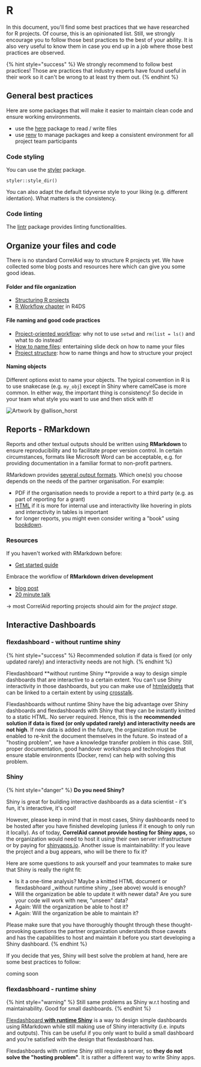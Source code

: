 # R

In this document, you'll find some best practices that we have researched for R projects. Of course, this is an opinionated list. Still, we strongly encourage you to follow those best practices to the best of your ability. It is also very useful to know them in case you end up in a job where those best practices are observed.

{% hint style="success" %}
We strongly recommend to follow best practices! Those are practices that industry experts have found useful in their work so it can't be wrong to at least try them out.
{% endhint %}

## General best practices

Here are some packages that will make it easier to maintain clean code and ensure working environments.

* use the [here](https://github.com/r-lib/here) package to read / write files
* use [renv](https://github.com/rstudio/renv) to manage packages and keep a consistent environment for all project team participants

### **Code styling**

You can use the [styler](https://styler.r-lib.org) package.

```
styler::style_dir()
```

You can also adapt the default tidyverse style to your liking (e.g. different identation). What matters is the consistency.

### **Code linting**

The [lintr](https://github.com/r-lib/lintr) package provides linting functionalities.



## Organize your files and code

There is no standard CorrelAid way to structure R projects yet. We have collected some blog posts and resources here which can give you some good ideas.

#### Folder and file organization

* [Structuring R projects](https://chrisvoncsefalvay.com/2018/08/09/structuring-r-projects/)
* [R Workflow chapter](https://r4ds.had.co.nz/workflow-projects.html) in R4DS

#### File naming and good code practices

* [Project-oriented workflow](https://tidyverse.org/blog/2017/12/workflow-vs-script): why not to use `setwd` and `rm(list = ls()` and what to do instead!
* [How to name files](http://www2.stat.duke.edu/\~rcs46/lectures\_2015/01-markdown-git/slides/naming-slides/naming-slides.pdf): entertaining slide deck on how to name your files
* [Project structure](http://slides.djnavarro.net/project-structure#1): how to name things and how to structure your project

#### Naming objects

Different options exist to name your objects. The typical convention in R is to use snakecase (e.g. `my_obj`) except in Shiny where camelCase is more common. In either way, the important thing is consistency! So decide in your team what style you want to use and then stick with it!

![Artwork by @allison\_horst](https://raw.githubusercontent.com/allisonhorst/stats-illustrations/master/other-stats-artwork/coding\_cases.png)

## **Reports - RMarkdown**

Reports and other textual outputs should be written using **RMarkdown** to ensure reproducibility and to facilitate proper version control. In certain circumstances, formats like Microsoft Word can be acceptable, e.g. for providing documentation in a familiar format to non-profit partners.

RMarkdown provides [several output formats](https://rmarkdown.rstudio.com/lesson-9.html). Which one(s) you choose depends on the needs of the partner organisation. For example:

* PDF if the organisation needs to provide a report to a third party (e.g. as part of reporting for a grant)
* [HTML](https://bookdown.org/yihui/rmarkdown/html-document.html) if it is more for internal use and interactivity like hovering in plots and interactivity in tables is important
* for longer reports, you might even consider writing a "book" using [bookdown](https://bookdown.org).

### Resources

If you haven't worked with RMarkdown before:

* [Get started guide](https://rmarkdown.rstudio.com/lesson-1.html)

Embrace the workflow of **RMarkdown driven development**

* [blog post](https://emilyriederer.netlify.app/post/rmarkdown-driven-development/)
* [20 minute talk](https://rstudio.com/resources/rstudioconf-2020/rmarkdown-driven-development/)

\-> most CorrelAid reporting projects should aim for the _project stage_.

## Interactive Dashboards

### flexdashboard - without runtime shiny

{% hint style="success" %}
Recommended solution if data is fixed (or only updated rarely) and interactivity needs are not high.
{% endhint %}

Flexdashboard \*\*without runtime Shiny \*\*provide a way to design simple dashboards that are interactive to a certain extent. You can't use Shiny interactivity in those dashboards, but you can make use of [htmlwidgets](https://www.htmlwidgets.org) that can be linked to a certain extent by using [crosstalk](https://rstudio.github.io/crosstalk/).

Flexdashboards without runtime Shiny have the big advantage over Shiny dashboards and flexdashboards with Shiny that they can be instantly knitted to a static HTML. No server required. Hence, this is the **recommended solution if data is fixed (or only updated rarely) and interactivity needs are not high**. If new data is added in the future, the organization must be enabled to re-knit the document themselves in the future. So instead of a "hosting problem", we have a knowledge transfer problem in this case. Still, proper documentation, good handover workshops and technologies that ensure stable environments (Docker, renv) can help with solving this problem.

### Shiny

{% hint style="danger" %}
**Do you need Shiny?**

Shiny is great for building interactive dashboards as a data scientist - it's fun, it's interactive, it's cool!

However, please keep in mind that in most cases, Shiny dashboards need to be hosted after you have finished developing (unless if it enough to only run it locally). As of today, **CorrelAid cannot provide hosting for Shiny apps,** so the organization would need to host it using their own server infrastructure or by paying for [shinyapps.io](https://shinyapps.io). Another issue is maintainability: If you leave the project and a bug appears, who will be there to fix it?

Here are some questions to ask yourself and your teammates to make sure that Shiny is really the right fit:

* Is it a one-time analysis? Maybe a knitted HTML document or flexdasbhoard \_without runtime shiny \_(see above) would is enough?
* Will the organization be able to update it with newer data? Are you sure your code will work with new, "unseen" data?
* Again: Will the organization be able to host it?
* Again: Will the organization be able to maintain it?

Please make sure that you have thoroughly thought through these thought-provoking questions the partner organization understands those caveats and has the capabilities to host and maintain it before you start developing a Shiny dashboard.
{% endhint %}

If you decide that yes, Shiny will best solve the problem at hand, here are some best practices to follow:

coming soon

### flexdasbhoard - runtime shiny

{% hint style="warning" %}
Still same problems as Shiny w.r.t hosting and maintainability. Good for small dashboards.
{% endhint %}

[Flexdashboard **with runtime Shiny**](https://rmarkdown.rstudio.com/flexdashboard/shiny.html) is a way to design simple dashboards using RMarkdown while still making use of Shiny interactivity (i.e. inputs and outputs). This can be useful if you only want to build a small dashboard and you're satisfied with the design that flexdasbhoard has.

Flexdashboards with runtime Shiny still require a server, so **they do not solve the "hosting problem"**. It is rather a different way to write Shiny apps.

###
